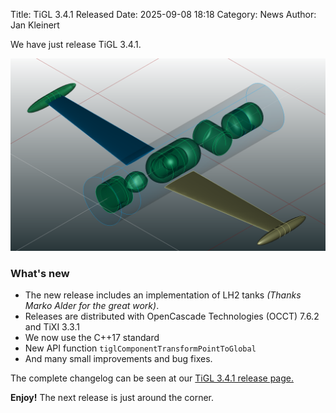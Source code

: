 Title: TiGL 3.4.1 Released
Date: 2025-09-08 18:18
Category: News
Author: Jan Kleinert

We have just release TiGL 3.4.1.

<img src="images/tanks.png"/>

### What's new

 - The new release includes an implementation of LH2 tanks *(Thanks Marko Alder for the great work)*. 
  - Releases are distributed with OpenCascade Technologies (OCCT) 7.6.2 and TiXI 3.3.1
  - We now use the C++17 standard
  - New API function `tiglComponentTransformPointToGlobal`
  - And many small improvements and bug fixes.

The complete changelog can be seen at our [TiGL 3.4.1 release page.](https://github.com/DLR-SC/tigl/releases/tag/v3.4.1)


**Enjoy!** The next release is just around the corner.
